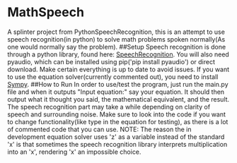 # MathSpeech
A splinter project from PythonSpeechRecognition, this is an attempt to use speech recognition(in python) to solve math problems spoken normally(As one would normally say the problem).
##Setup
Speech recognition is done through a python library, found here: [SpeechRecognition](https://pypi.python.org/pypi/SpeechRecognition/). You will also need pyaudio, which can be installed using pip('pip install pyaudio') or direct download. Make certain everything is up to date to avoid issues. If you want to use the equation solver(currently commented out), you need to install [Sympy](http://www.sympy.org/en/index.html).
##How to Run
In order to use/test the program, just run the main.py file and when it outputs "Input equation:" say your equation. It should then output what it thought you said, the mathematical equivalent, and the result. The speech recognition part may take a while depending on clarity of speech and surrounding noise. Make sure to look into the code if you want to change functionality(like type in the equation for testing), as there is a lot of commented code that you can use. NOTE: The reason the in development equation solver uses 'z' as a variable instead of the standard 'x' is that sometimes the speech recognition library interprets multiplication into an 'x', rendering 'x' an impossible choice.
